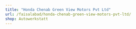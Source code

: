 ```yaml
---
title: "Honda Chenab Green View Motors Pvt Ltd"
url: /faisalabad/honda-chenab-green-view-motors-pvt-ltd/
shop: Autowerkstatt
---
```

